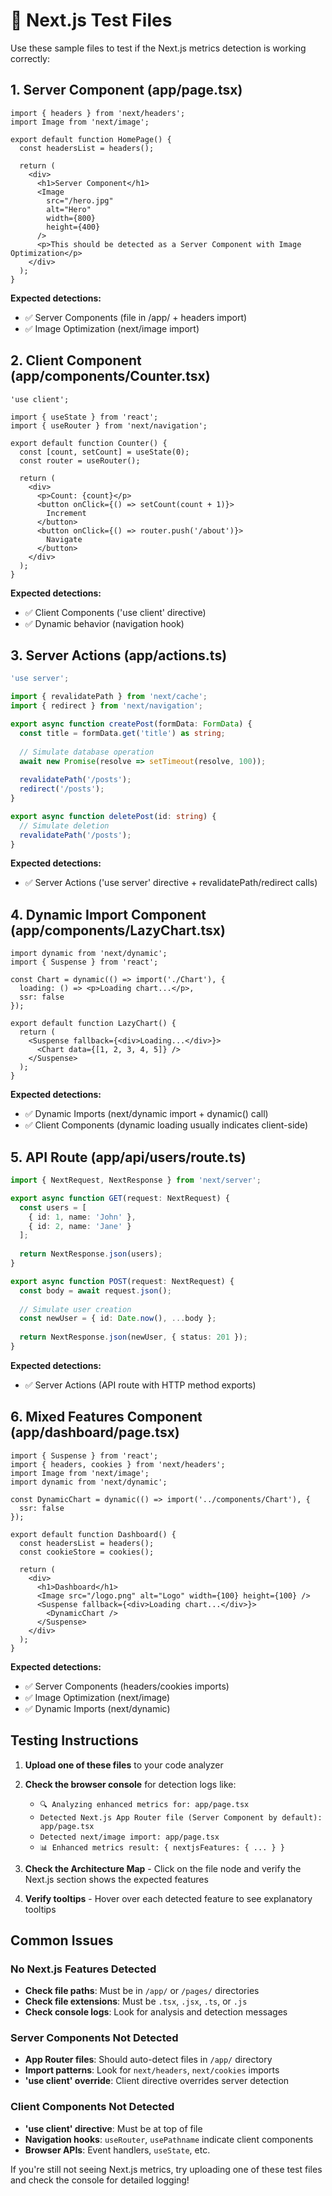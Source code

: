 # 🧪 Next.js Test Files

Use these sample files to test if the Next.js metrics detection is working correctly:

## 1. Server Component (app/page.tsx)
```tsx
import { headers } from 'next/headers';
import Image from 'next/image';

export default function HomePage() {
  const headersList = headers();
  
  return (
    <div>
      <h1>Server Component</h1>
      <Image 
        src="/hero.jpg" 
        alt="Hero" 
        width={800} 
        height={400}
      />
      <p>This should be detected as a Server Component with Image Optimization</p>
    </div>
  );
}
```

**Expected detections:**
- ✅ Server Components (file in /app/ + headers import)
- ✅ Image Optimization (next/image import)

## 2. Client Component (app/components/Counter.tsx)
```tsx
'use client';

import { useState } from 'react';
import { useRouter } from 'next/navigation';

export default function Counter() {
  const [count, setCount] = useState(0);
  const router = useRouter();
  
  return (
    <div>
      <p>Count: {count}</p>
      <button onClick={() => setCount(count + 1)}>
        Increment
      </button>
      <button onClick={() => router.push('/about')}>
        Navigate
      </button>
    </div>
  );
}
```

**Expected detections:**
- ✅ Client Components ('use client' directive)
- ✅ Dynamic behavior (navigation hook)

## 3. Server Actions (app/actions.ts)
```typescript
'use server';

import { revalidatePath } from 'next/cache';
import { redirect } from 'next/navigation';

export async function createPost(formData: FormData) {
  const title = formData.get('title') as string;
  
  // Simulate database operation
  await new Promise(resolve => setTimeout(resolve, 100));
  
  revalidatePath('/posts');
  redirect('/posts');
}

export async function deletePost(id: string) {
  // Simulate deletion
  revalidatePath('/posts');
}
```

**Expected detections:**
- ✅ Server Actions ('use server' directive + revalidatePath/redirect calls)

## 4. Dynamic Import Component (app/components/LazyChart.tsx)
```tsx
import dynamic from 'next/dynamic';
import { Suspense } from 'react';

const Chart = dynamic(() => import('./Chart'), {
  loading: () => <p>Loading chart...</p>,
  ssr: false
});

export default function LazyChart() {
  return (
    <Suspense fallback={<div>Loading...</div>}>
      <Chart data={[1, 2, 3, 4, 5]} />
    </Suspense>
  );
}
```

**Expected detections:**
- ✅ Dynamic Imports (next/dynamic import + dynamic() call)
- ✅ Client Components (dynamic loading usually indicates client-side)

## 5. API Route (app/api/users/route.ts)
```typescript
import { NextRequest, NextResponse } from 'next/server';

export async function GET(request: NextRequest) {
  const users = [
    { id: 1, name: 'John' },
    { id: 2, name: 'Jane' }
  ];
  
  return NextResponse.json(users);
}

export async function POST(request: NextRequest) {
  const body = await request.json();
  
  // Simulate user creation
  const newUser = { id: Date.now(), ...body };
  
  return NextResponse.json(newUser, { status: 201 });
}
```

**Expected detections:**
- ✅ Server Actions (API route with HTTP method exports)

## 6. Mixed Features Component (app/dashboard/page.tsx)
```tsx
import { Suspense } from 'react';
import { headers, cookies } from 'next/headers';
import Image from 'next/image';
import dynamic from 'next/dynamic';

const DynamicChart = dynamic(() => import('../components/Chart'), {
  ssr: false
});

export default function Dashboard() {
  const headersList = headers();
  const cookieStore = cookies();
  
  return (
    <div>
      <h1>Dashboard</h1>
      <Image src="/logo.png" alt="Logo" width={100} height={100} />
      <Suspense fallback={<div>Loading chart...</div>}>
        <DynamicChart />
      </Suspense>
    </div>
  );
}
```

**Expected detections:**
- ✅ Server Components (headers/cookies imports)
- ✅ Image Optimization (next/image)
- ✅ Dynamic Imports (next/dynamic)

## Testing Instructions

1. **Upload one of these files** to your code analyzer
2. **Check the browser console** for detection logs like:
   - `🔍 Analyzing enhanced metrics for: app/page.tsx`
   - `Detected Next.js App Router file (Server Component by default): app/page.tsx`
   - `Detected next/image import: app/page.tsx`
   - `📊 Enhanced metrics result: { nextjsFeatures: { ... } }`

3. **Check the Architecture Map** - Click on the file node and verify the Next.js section shows the expected features

4. **Verify tooltips** - Hover over each detected feature to see explanatory tooltips

## Common Issues

### No Next.js Features Detected
- **Check file paths**: Must be in `/app/` or `/pages/` directories
- **Check file extensions**: Must be `.tsx`, `.jsx`, `.ts`, or `.js`
- **Check console logs**: Look for analysis and detection messages

### Server Components Not Detected
- **App Router files**: Should auto-detect files in `/app/` directory
- **Import patterns**: Look for `next/headers`, `next/cookies` imports
- **'use client' override**: Client directive overrides server detection

### Client Components Not Detected
- **'use client' directive**: Must be at top of file
- **Navigation hooks**: `useRouter`, `usePathname` indicate client components
- **Browser APIs**: Event handlers, `useState`, etc.

If you're still not seeing Next.js metrics, try uploading one of these test files and check the console for detailed logging! 
